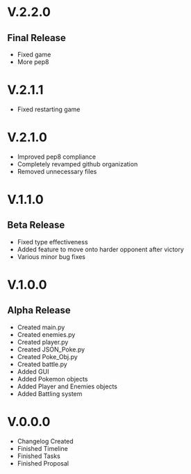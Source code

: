 # V.2.2.0
## Final Release
- Fixed game
- More pep8

# V.2.1.1
- Fixed restarting game

# V.2.1.0
- Improved pep8 compliance
- Completely revamped github organization
- Removed unnecessary files

# V.1.1.0
## Beta Release
- Fixed type effectiveness
- Added feature to move onto harder opponent after victory
- Various minor bug fixes

# V.1.0.0
## Alpha Release
- Created main.py
- Created enemies.py
- Created player.py
- Created JSON_Poke.py
- Created Poke_Obj.py
- Created battle.py
- Added GUI
- Added Pokemon objects
- Added Player and Enemies objects
- Added Battling system

# V.0.0.0
- Changelog Created
- Finished Timeline
- Finished Tasks
- Finished Proposal
